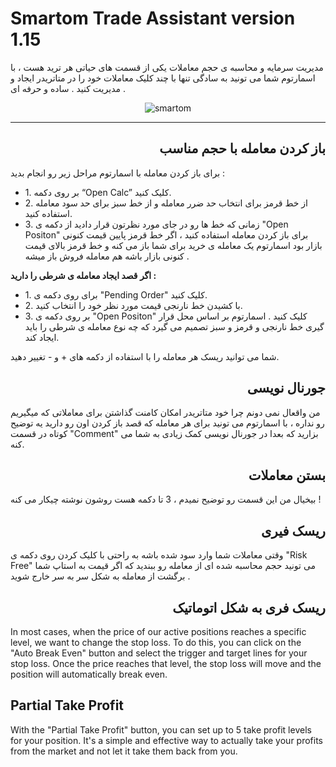 # Smartom Trade Assistant version 1.15

مدیریت سرمایه و محاسبه ی حجم معاملات یکی از قسمت های حیاتی هر ترید هست ، با اسمارتوم شما می تونید به سادگی تنها با چند کلیک معاملات خود را در متاتریدر ایجاد و مدیریت کنید . ساده و حرفه ای .
<div align="center">
  
![smartom](https://github.com/user-attachments/assets/b59afeaf-6e64-4863-a758-f4120a886535)

</div>


<hr>

<div class="markdown-heading" dir="auto"><h2 tabindex="-1" class="heading-element" dir="auto">باز کردن معامله با حجم مناسب</h2></div>

<p>
  برای باز کردن معامله با اسمارتوم مراحل زیر رو انجام بدید :
    <ul>
    <li>
      1. بر روی دکمه “Open Calc” کلیک کنید.
    </li>
    <li>
     2. از خط قرمز برای انتخاب حد ضرر معامله و از خط سبز برای حد سود معامله استفاده کنید.
    </li>
      <li>
        3. زمانی که خط ها رو در جای مورد نظرتون قرار دادید از دکمه ی "Open Positon" برای باز کردن معامله استفاده کنید ، اگر خط قرمز پایین قیمت کنونی بازار بود اسمارتوم یک معامله ی خرید برای شما باز می کنه و خط قرمز بالای قیمت کنونی بازار باشه هم معامله فروش باز میشه . 
      </li>
    </ul>

<strong>اگر قصد ایجاد معامله ی شرطی را دارید :</strong>

<ul>
  <li>
    1. برای روی دکمه ی "Pending Order" کلیک کنید.
  </li>
  <li>
    2. با کشیدن خط نارنجی قیمت مورد نظر خود را انتخاب کنید.
  </li>
  <li>
    3. بر روی دکمه ی "Open Positon" کلیک کنید . اسمارتوم بر اساس محل قرار گیری خط نارنجی و قرمز و سبز تصمیم می گیرد که چه نوع معامله ی شرطی را باید ایجاد کند.
  </li>
</ul>
<p>
    شما می توانید ریسک هر معامله را با استفاده از دکمه های + و - تغییر دهید.
</p>
</p>

<div class="markdown-heading" dir="auto"><h2 tabindex="-1" class="heading-element" dir="auto">جورنال نویسی</h2></div>
<p>
  من واقعال نمی دونم چرا خود متاتریدر امکان کامنت گذاشتن برای معاملاتی که میگیریم رو نداره ، با اسمارتوم می تونید برای هر معامله که قصد باز کردن اون رو دارید یه توضیح کوتاه در قسمت "Comment" بزارید که بعدا در جورنال نویسی کمک زیادی به شما می کنه.
</p>

<div class="markdown-heading" dir="auto"><h2 tabindex="-1" class="heading-element" dir="auto">بستن معاملات</h2></div>
<p>
  بیخیال من این قسمت رو توضیح نمیدم ، 3 تا دکمه هست روشون نوشته چیکار می کنه !
</p>

<div class="markdown-heading" dir="auto"><h2 tabindex="-1" class="heading-element" dir="auto">ریسک فیری</h2></div>
<p>
  وقتی معاملات شما وارد سود شده باشه به راحتی با کلیک کردن روی دکمه ی "Risk Free" می تونید حجم محاسبه شده ای از معامله رو ببندید که اگر قیمت به استاپ شما برگشت از معامله به شکل سر به سر خارج شوید .
</p>

<div class="markdown-heading" dir="auto"><h2 tabindex="-1" class="heading-element" dir="auto">ریسک فری به شکل اتوماتیک</h2></div>
<p>In most cases, when the price of our active positions reaches a specific level, we want to change the stop loss. To do this, you can click on the "Auto Break Even" button and select the trigger and target lines for your stop loss. Once the price reaches that level, the stop loss will move and the position will automatically break even.</p>

<div class="markdown-heading" dir="auto"><h2 tabindex="-1" class="heading-element" dir="auto">Partial Take Profit</h2></div>
<p>With the "Partial Take Profit" button, you can set up to 5 take profit levels for your position. It's a simple and effective way to actually take your profits from the market and not let it take them back from you.</p>

